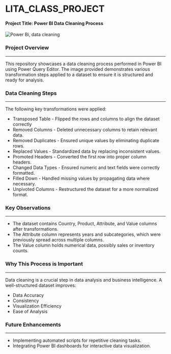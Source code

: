 # LITA_CLASS_PROJECT

#### Project Title: Power BI Data Cleaning Process


![Power Bi, data cleaning](https://github.com/user-attachments/assets/96bf32c6-7da3-49c7-ac7b-e6c1d6faedc1)



### Project Overview
---
This repository showcases a data cleaning process performed in Power BI using Power Query Editor. The image provided demonstrates various transformation steps applied to a dataset to ensure it is structured and ready for analysis.

### Data Cleaning Steps
---
The following key transformations were applied:
- Transposed Table - Flipped the rows and columns to align the dataset correctly
- Removed Columns - Deleted unnecessary columns to retain relevant data.
- Removed Duplicates - Ensured unique values by eliminating duplicate rows.
- Replaced Values - Standardized data by replacing inconsistent values.
- Promoted Headers - Converted the first row into proper column headers.
- Changed Data Types - Ensured numeric and text fields were correctly formatted.
- Filled Down - Handled missing values by propagating data where necessary.
- Unpivoted Columns - Restructured the dataset for a more normalized format.

### Key Observations
---
- The dataset contains Country, Product, Attribute, and Value columns after transformations.
- The Attribute column represents years and subcategories, which were previously spread across multiple columns.
- The Value column holds numerical data, possibly sales or inventory counts.

### Why This Process is Important
---
Data cleaning is a crucial step in data analysis and business intelligence. A well-structured dataset improves:

- Data Accuracy
- Consistency
- Visualization Efficiency
- Ease of Analysis

### Future Enhancements
---
- Implementing automated scripts for repetitive cleaning tasks.
- Integrating Power BI dashboards for interactive data visualization.


